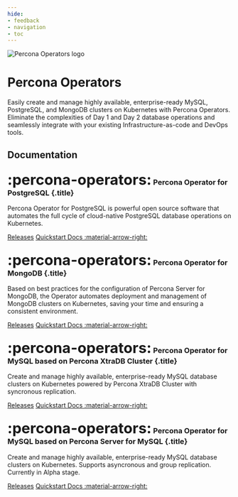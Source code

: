 ```yaml
---
hide:
- feedback
- navigation
- toc
---
```


<div class="landing" markdown>
<div class="splash header subpage operators dark" markdown>

![Percona Operators logo](assets/logo-dark-operators.svg)

# Percona Operators

Easily create and manage highly available, enterprise-ready MySQL, PostgreSQL, and MongoDB clusters on Kubernetes with Percona Operators. Eliminate the complexities of Day 1 and Day 2 database operations and seamlessly integrate with your existing Infrastructure-as-code and DevOps tools.

</div>
</div>



## Documentation

<div data-grid markdown>
<div data-banner markdown>

### <span style="font-size:2em">:percona-operators:</span> Percona Operator for PostgreSQL {.title}

Percona Operator for PostgreSQL is powerful open source software that automates the full cycle of cloud-native PostgreSQL database operations on Kubernetes.

<div class="actions" markdown>

[Releases](https://docs.percona.com/percona-operator-for-postgresql/2.0/ReleaseNotes/index.html)
[Quickstart Docs :material-arrow-right:](https://docs.percona.com/percona-operator-for-postgresql/2.0/quickstart.html)

</div>
</div>
<div data-banner markdown>

### <span style="font-size:2em">:percona-operators:</span> Percona Operator for MongoDB {.title}

Based on best practices for the configuration of Percona Server for MongoDB, the Operator automates deployment and management of MongoDB clusters on Kubernetes, saving your time and ensuring a consistent environment.

<div class="actions" markdown>

[Releases](https://docs.percona.com/percona-operator-for-mongodb/RN/index.html)
[Quickstart Docs :material-arrow-right:](https://docs.percona.com/percona-operator-for-mongodb/quickstart.html)

</div>
</div>
<div data-banner markdown>

### <span style="font-size:2em">:percona-operators:</span> Percona Operator for MySQL based on Percona XtraDB Cluster {.title}

Create and manage highly available, enterprise-ready MySQL database clusters on Kubernetes powered by Percona XtraDB Cluster with syncronous replication.
<div class="actions" markdown>

[Releases](https://docs.percona.com/percona-operator-for-mysql/pxc/ReleaseNotes/index.html)
[Quickstart Docs :material-arrow-right:](https://docs.percona.com/percona-operator-for-mysql/pxc/quickstart.html)

</div>
</div>
<div data-banner markdown>

### <span style="font-size:2em">:percona-operators:</span> Percona Operator for MySQL based on Percona Server for MySQL {.title}

Create and manage highly available, enterprise-ready MySQL database clusters on Kubernetes. Supports asyncronous and group replication.
Currently in Alpha stage.

<div class="actions" markdown>

[Releases](https://docs.percona.com/percona-operator-for-mysql/ps/ReleaseNotes/index.html)
[Quickstart Docs :material-arrow-right:](https://docs.percona.com/percona-operator-for-mysql/ps/quickstart.html)

</div>
</div>
</div>
